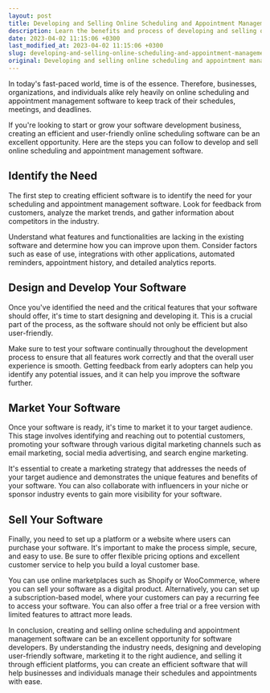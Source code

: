 ```yaml
---
layout: post
title: Developing and Selling Online Scheduling and Appointment Management Software
description: Learn the benefits and process of developing and selling online scheduling and appointment management software to improve productivity and efficiency for businesses and individuals.
date: 2023-04-02 11:15:06 +0300
last_modified_at: 2023-04-02 11:15:06 +0300
slug: developing-and-selling-online-scheduling-and-appointment-management-software
original: Developing and selling online scheduling and appointment management software
---
```

In today's fast-paced world, time is of the essence. Therefore, businesses, organizations, and individuals alike rely heavily on online scheduling and appointment management software to keep track of their schedules, meetings, and deadlines.

If you're looking to start or grow your software development business, creating an efficient and user-friendly online scheduling software can be an excellent opportunity. Here are the steps you can follow to develop and sell online scheduling and appointment management software.

## Identify the Need

The first step to creating efficient software is to identify the need for your scheduling and appointment management software.  Look for feedback from customers, analyze the market trends, and gather information about competitors in the industry.

Understand what features and functionalities are lacking in the existing software and determine how you can improve upon them. Consider factors such as ease of use, integrations with other applications, automated reminders, appointment history, and detailed analytics reports.

## Design and Develop Your Software

Once you've identified the need and the critical features that your software should offer, it's time to start designing and developing it. This is a crucial part of the process, as the software should not only be efficient but also user-friendly.

Make sure to test your software continually throughout the development process to ensure that all features work correctly and that the overall user experience is smooth. Getting feedback from early adopters can help you identify any potential issues, and it can help you improve the software further.

## Market Your Software

Once your software is ready, it's time to market it to your target audience. This stage involves identifying and reaching out to potential customers, promoting your software through various digital marketing channels such as email marketing, social media advertising, and search engine marketing.

It's essential to create a marketing strategy that addresses the needs of your target audience and demonstrates the unique features and benefits of your software. You can also collaborate with influencers in your niche or sponsor industry events to gain more visibility for your software.

## Sell Your Software

Finally, you need to set up a platform or a website where users can purchase your software. It's important to make the process simple, secure, and easy to use. Be sure to offer flexible pricing options and excellent customer service to help you build a loyal customer base.

You can use online marketplaces such as Shopify or WooCommerce, where you can sell your software as a digital product. Alternatively, you can set up a subscription-based model, where your customers can pay a recurring fee to access your software. You can also offer a free trial or a free version with limited features to attract more leads.

In conclusion, creating and selling online scheduling and appointment management software can be an excellent opportunity for software developers. By understanding the industry needs, designing and developing user-friendly software, marketing it to the right audience, and selling it through efficient platforms, you can create an efficient software that will help businesses and individuals manage their schedules and appointments with ease.